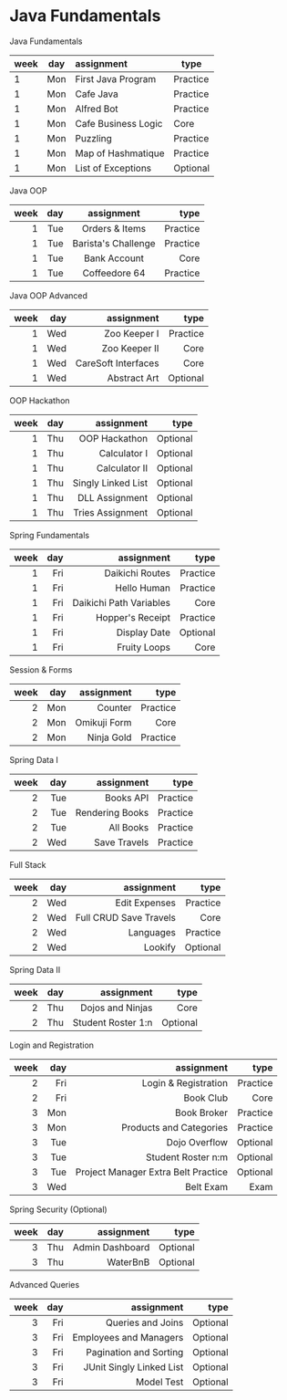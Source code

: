# Java Fundamentals

Java Fundamentals

| week | day | assignment             | type     |
|------|-----|:-----------------------|----------|
| 1    | Mon | First Java Program     | Practice |
| 1    | Mon | Cafe Java              | Practice |
| 1    | Mon | 	Alfred Bot	           | Practice |
| 1    | Mon | 	Cafe Business Logic	  | Core     |
| 1    | Mon | 	Puzzling	             | Practice |
| 1    | Mon | 	Map of Hashmatique	   | Practice |
| 1    | Mon | 	List of Exceptions	   | Optional |

Java OOP

| week | day |      assignment       |     type |
|-----:|----:|:---------------------:|---------:|
|    1 | Tue |    Orders & Items	    | Practice |
|    1 | Tue | Barista's Challenge	  | Practice |
|    1 | Tue |     Bank Account	     |     Core |
|    1 | Tue |    Coffeedore 64	     | Practice |

Java OOP Advanced

| week | day |           assignment |     type |
|-----:|----:|---------------------:|---------:|
|    1 | Wed |        Zoo Keeper I	 | Practice |
|    1 | Wed |       Zoo Keeper II	 |     Core |
|    1 | Wed | CareSoft Interfaces	 |     Core |
|    1 | Wed |       Abstract Art 	 | Optional |

OOP Hackathon

| week | day |          assignment |     type |
|-----:|----:|--------------------:|---------:|
|    1 | Thu |      OOP Hackathon	 | Optional |
|    1 | Thu |        Calculator I | Optional |
|    1 | Thu |     Calculator II 	 | Optional |
|    1 | Thu | Singly Linked List	 | Optional |
|    1 | Thu |     DLL Assignment	 | Optional |
|    1 | Thu |  Tries Assignment 	 | Optional |

Spring Fundamentals

| week | day |               assignment |     type |
|-----:|----:|-------------------------:|---------:|
|    1 | Fri |         Daikichi Routes	 | Practice |
|    1 | Fri |             Hello Human	 | Practice |
|    1 | Fri | Daikichi Path Variables	 |     Core |
|    1 | Fri |        Hopper's Receipt	 | Practice |
|    1 | Fri |           	Display Date	 | Optional |
|    1 | Fri |           	Fruity Loops	 |     Core |

Session & Forms

| week | day |   assignment |     type |
|-----:|----:|-------------:|---------:|
|    2 | Mon |     Counter	 | Practice |
|    2 | Mon | Omikuji Form |     Core |
|    2 | Mon |  Ninja Gold	 | Practice |

Spring Data I

| week | day |        assignment |     type |
|-----:|----:|------------------:|---------:|
|    2 | Tue |       	Books API	 | Practice |
|    2 | Tue | 	Rendering Books	 | Practice |
|    2 | Tue |        All Books	 | Practice |
|    2 | Wed |    	Save Travels	 | Practice |

Full Stack

| week | day |              assignment |     type |
|-----:|----:|------------------------:|---------:|
|    2 | Wed |          Edit Expenses	 | Practice |
|    2 | Wed | Full CRUD Save Travels	 |     Core |
|    2 | Wed |              Languages	 | Practice |
|    2 | Wed |                Lookify	 | Optional |

Spring Data II

| week | day |           assignment |     type |
|-----:|----:|---------------------:|---------:|
|    2 | Thu |   	Dojos and Ninjas	 |     Core |
|    2 | Thu | 	Student Roster 1:n	 | Optional |

Login and Registration

| week | day |                          assignment |     type |
|-----:|----:|------------------------------------:|---------:|
|    2 | Fri |                Login & Registration | Practice |
|    2 | Fri |                          Book Club	 |     Core |
|    3 | Mon |                        Book Broker	 | Practice |
|    3 | Mon |            Products and Categories	 | Practice |
|    3 | Tue |                      Dojo Overflow	 | Optional |
|    3 | Tue |                 Student Roster n:m	 | Optional |
|    3 | Tue | Project Manager Extra Belt Practice | Optional |
|    3 | Wed |                           Belt Exam |     Exam |

Spring Security (Optional)

| week | day |       assignment |     type |
|-----:|----:|-----------------:|---------:|
|    3 | Thu | Admin Dashboard	 | Optional |
|    3 | Thu |        WaterBnB	 | Optional |

Advanced Queries

| week | day |                assignment |     type |
|-----:|----:|--------------------------:|---------:|
|    3 | Fri |        Queries and Joins	 | Optional |
|    3 | Fri |  Employees and Managers 	 | Optional |
|    3 | Fri |   Pagination and Sorting	 | Optional |
|    3 | Fri | JUnit Singly Linked List	 | Optional |
|    3 | Fri |               Model Test	 | Optional |